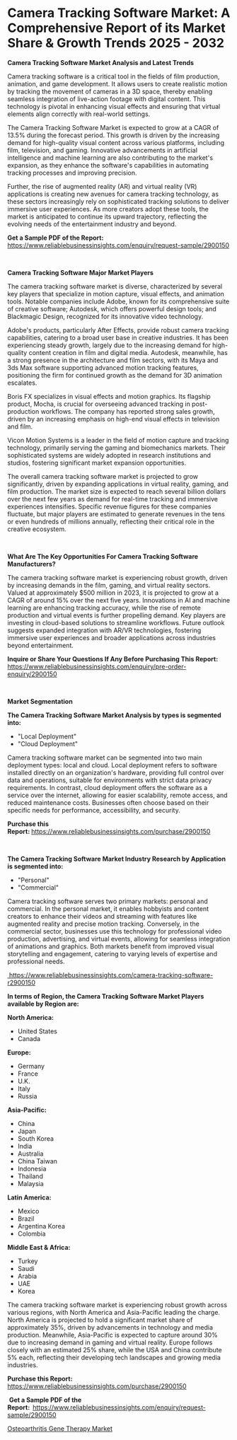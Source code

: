 <p><h1>Camera Tracking Software Market: A Comprehensive Report of its Market Share & Growth Trends 2025 - 2032</h1></p><p><strong>Camera Tracking Software Market Analysis and Latest Trends</strong></p>
<p><p>Camera tracking software is a critical tool in the fields of film production, animation, and game development. It allows users to create realistic motion by tracking the movement of cameras in a 3D space, thereby enabling seamless integration of live-action footage with digital content. This technology is pivotal in enhancing visual effects and ensuring that virtual elements align correctly with real-world settings.</p><p>The Camera Tracking Software Market is expected to grow at a CAGR of 13.5% during the forecast period. This growth is driven by the increasing demand for high-quality visual content across various platforms, including film, television, and gaming. Innovative advancements in artificial intelligence and machine learning are also contributing to the market's expansion, as they enhance the software's capabilities in automating tracking processes and improving precision.</p><p>Further, the rise of augmented reality (AR) and virtual reality (VR) applications is creating new avenues for camera tracking technology, as these sectors increasingly rely on sophisticated tracking solutions to deliver immersive user experiences. As more creators adopt these tools, the market is anticipated to continue its upward trajectory, reflecting the evolving needs of the entertainment industry and beyond.</p></p>
<p><strong>Get a Sample PDF of the Report:&nbsp;</strong> <a href="https://www.reliablebusinessinsights.com/enquiry/request-sample/2900150?utm_campaign=2208&utm_medium=2&utm_source=Github&utm_content=ia&utm_term=16032025&utm_id=camera-tracking-software">https://www.reliablebusinessinsights.com/enquiry/request-sample/2900150</a></p>
<p>&nbsp;</p>
<p><strong>Camera Tracking Software Major Market Players</strong></p>
<p><p>The camera tracking software market is diverse, characterized by several key players that specialize in motion capture, visual effects, and animation tools. Notable companies include Adobe, known for its comprehensive suite of creative software; Autodesk, which offers powerful design tools; and Blackmagic Design, recognized for its innovative video technology. </p><p>Adobe's products, particularly After Effects, provide robust camera tracking capabilities, catering to a broad user base in creative industries. It has been experiencing steady growth, largely due to the increasing demand for high-quality content creation in film and digital media. Autodesk, meanwhile, has a strong presence in the architecture and film sectors, with its Maya and 3ds Max software supporting advanced motion tracking features, positioning the firm for continued growth as the demand for 3D animation escalates.</p><p>Boris FX specializes in visual effects and motion graphics. Its flagship product, Mocha, is crucial for overseeing advanced tracking in post-production workflows. The company has reported strong sales growth, driven by an increasing emphasis on high-end visual effects in television and film.</p><p>Vicon Motion Systems is a leader in the field of motion capture and tracking technology, primarily serving the gaming and biomechanics markets. Their sophisticated systems are widely adopted in research institutions and studios, fostering significant market expansion opportunities.</p><p>The overall camera tracking software market is projected to grow significantly, driven by expanding applications in virtual reality, gaming, and film production. The market size is expected to reach several billion dollars over the next few years as demand for real-time tracking and immersive experiences intensifies. Specific revenue figures for these companies fluctuate, but major players are estimated to generate revenues in the tens or even hundreds of millions annually, reflecting their critical role in the creative ecosystem.</p></p>
<p>&nbsp;</p>
<p><strong>What Are The Key Opportunities For Camera Tracking Software Manufacturers?</strong></p>
<p><p>The camera tracking software market is experiencing robust growth, driven by increasing demands in the film, gaming, and virtual reality sectors. Valued at approximately $500 million in 2023, it is projected to grow at a CAGR of around 15% over the next five years. Innovations in AI and machine learning are enhancing tracking accuracy, while the rise of remote production and virtual events is further propelling demand. Key players are investing in cloud-based solutions to streamline workflows. Future outlook suggests expanded integration with AR/VR technologies, fostering immersive user experiences and broader applications across industries beyond entertainment.</p></p>
<p><strong>Inquire or Share Your Questions If Any Before Purchasing This Report:</strong> <a href="https://www.reliablebusinessinsights.com/enquiry/pre-order-enquiry/2900150?utm_campaign=2208&utm_medium=2&utm_source=Github&utm_content=ia&utm_term=16032025&utm_id=camera-tracking-software">https://www.reliablebusinessinsights.com/enquiry/pre-order-enquiry/2900150</a></p>
<p>&nbsp;</p>
<p><strong>Market Segmentation</strong></p>
<p><strong>The Camera Tracking Software Market Analysis by types is segmented into:</strong></p>
<p><ul><li>"Local Deployment"</li><li>"Cloud Deployment"</li></ul></p>
<p><p>Camera tracking software market can be segmented into two main deployment types: local and cloud. Local deployment refers to software installed directly on an organization's hardware, providing full control over data and operations, suitable for environments with strict data privacy requirements. In contrast, cloud deployment offers the software as a service over the internet, allowing for easier scalability, remote access, and reduced maintenance costs. Businesses often choose based on their specific needs for performance, accessibility, and security.</p></p>
<p><strong>Purchase this Report:&nbsp;</strong><a href="https://www.reliablebusinessinsights.com/purchase/2900150?utm_campaign=2208&utm_medium=2&utm_source=Github&utm_content=ia&utm_term=16032025&utm_id=camera-tracking-software">https://www.reliablebusinessinsights.com/purchase/2900150</a></p>
<p>&nbsp;</p>
<p><strong>The Camera Tracking Software Market Industry Research by Application is segmented into:</strong></p>
<p><ul><li>"Personal"</li><li>"Commercial"</li></ul></p>
<p><p>Camera tracking software serves two primary markets: personal and commercial. In the personal market, it enables hobbyists and content creators to enhance their videos and streaming with features like augmented reality and precise motion tracking. Conversely, in the commercial sector, businesses use this technology for professional video production, advertising, and virtual events, allowing for seamless integration of animations and graphics. Both markets benefit from improved visual storytelling and engagement, catering to varying levels of expertise and professional needs.</p></p>
<p><a href="https://www.reliablebusinessinsights.com/camera-tracking-software-r2900150?utm_campaign=2208&utm_medium=2&utm_source=Github&utm_content=ia&utm_term=16032025&utm_id=camera-tracking-software">&nbsp;https://www.reliablebusinessinsights.com/camera-tracking-software-r2900150</a></p>
<p><strong>In terms of Region, the Camera Tracking Software Market Players available by Region are:</strong></p>
<p>
    <p> <strong> North America: </strong>
        <ul>
            <li>United States</li>
            <li>Canada</li>
        </ul>
        </p> 
    <p> <strong> Europe: </strong>
        <ul>
            <li>Germany</li>
            <li>France</li>
            <li>U.K.</li>
            <li>Italy</li>
            <li>Russia</li>
        </ul>
        </p> 
    <p> <strong> Asia-Pacific: </strong>
        <ul>
            <li>China</li>
            <li>Japan</li>
            <li>South Korea</li>
            <li>India</li>
            <li>Australia</li>
            <li>China Taiwan</li>
            <li>Indonesia</li>
            <li>Thailand</li>
            <li>Malaysia</li>
        </ul>
        </p> 
    <p> <strong> Latin America: </strong>
        <ul>
            <li>Mexico</li>
            <li>Brazil</li>
            <li>Argentina Korea</li>
            <li>Colombia</li>
        </ul>
        </p> 
    <p> <strong> Middle East & Africa: </strong>
        <ul>
            <li>Turkey</li>
            <li>Saudi</li>
            <li>Arabia</li>
            <li>UAE</li>
            <li>Korea</li>
        </ul>
    </p>
    </p>
<p><p>The camera tracking software market is experiencing robust growth across various regions, with North America and Asia-Pacific leading the charge. North America is projected to hold a significant market share of approximately 35%, driven by advancements in technology and media production. Meanwhile, Asia-Pacific is expected to capture around 30% due to increasing demand in gaming and virtual reality. Europe follows closely with an estimated 25% share, while the USA and China contribute 5% each, reflecting their developing tech landscapes and growing media industries.</p></p>
<p><strong>Purchase this Report: </strong><a href="https://www.reliablebusinessinsights.com/purchase/2900150?utm_campaign=2208&utm_medium=2&utm_source=Github&utm_content=ia&utm_term=16032025&utm_id=camera-tracking-software">https://www.reliablebusinessinsights.com/purchase/2900150</a></p>
<p>&nbsp;<strong>Get a Sample PDF of the Report:&nbsp;&nbsp;</strong><a href="https://www.reliablebusinessinsights.com/enquiry/request-sample/2900150?utm_campaign=2208&utm_medium=2&utm_source=Github&utm_content=ia&utm_term=16032025&utm_id=camera-tracking-software">https://www.reliablebusinessinsights.com/enquiry/request-sample/2900150</a></p>
<p><strong></strong></p>
<p><p><a href="https://github.com/nathandecarvalho/Market-Research-Report-List-6/blob/main/osteoarthritis-gene-therapy-market.md?utm_campaign=2208&utm_medium=2&utm_source=Github&utm_content=ia&utm_term=16032025&utm_id=camera-tracking-software">Osteoarthritis Gene Therapy Market</a></p></p>